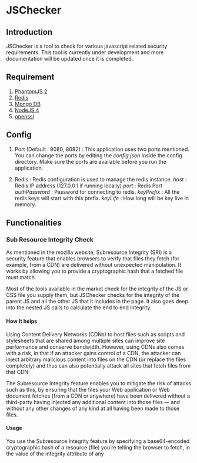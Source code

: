 # JSChecker

## Introduction

JSChecker is a tool to check for various javascript related security requirements. This tool is currently under development and more documentation will be updated once it is completed.

## Requirement

1. [PhantomJS 2](http://phantomjs.org/download.html)
2. [Redis](http://redis.io/download)
3. [Mongo DB](https://www.mongodb.com/download-center)
4. [NodeJS 4](https://nodejs.org/en/download/)
5. [openssl](https://www.openssl.org/source/)

## Config

1. Port (Default : 8080, 8082) : This application uses two ports mentioned. You can change the ports by editing the *config.json* inside the config directory. Make sure the ports are available before you run the application.

2. Redis : Redis configuration is used to manage the redis instance.
*host* : Redis IP address (127.0.0.1 if running locally)
*port* : Redis Port
*authPassword* : Password for connecting to redis.
*keyPrefix* : All the redis keys will start with this prefix.
*keyLife* : How long will be key live in memory.

## Functionalities

### Sub Resource Integrity Check
As mentioned in the mozilla website, Subresource Integrity (SRI) is a security feature that enables browsers to verify that files they fetch (for example, from a CDN) are delivered without unexpected manipulation. It works by allowing you to provide a cryptographic hash that a fetched file must match.

Most of the tools available in the market check for the integrity of the JS or CSS file you supply them, but JSChecker checks for the integrity of the parent JS and all the other JS that it includes in the page. It also goes deep into the nested JS calls to calculate the end to end integrity.

#### How It helps
Using Content Delivery Networks (CDNs) to host files such as scripts and stylesheets that are shared among multiple sites can improve site performance and conserve bandwidth. However, using CDNs also comes with a risk, in that if an attacker gains control of a CDN, the attacker can inject arbitrary malicious content into files on the CDN (or replace the files completely) and thus can also potentially attack all sites that fetch files from that CDN.

The Subresource Integrity feature enables you to mitigate the risk of attacks such as this, by ensuring that the files your Web application or Web document fetches (from a CDN or anywhere) have been delivered without a third-party having injected any additional content into those files — and without any other changes of any kind at all having been made to those files.

#### Usage
You use the Subresource Integrity feature by specifying a base64-encoded cryptographic hash of a resource (file) you’re telling the browser to fetch, in the value of the integrity attribute of any <script> or <link> element.

An integrity value begins with at least one string, with each string including a prefix indicating a particular hash algorithm (currently the allowed prefixes are sha256, sha384, and sha512), followed by a dash, and ending with the actual base64-encoded hash.

#### Example
<script src="https://example.com/example-framework.js" integrity="sha384-oqVuAfXRKap7fdgcCY5uykM6+R9GqQ8K/uxy9rx7HNQlGYl1kPzQho1wx4JwY8wC" crossorigin="anonymous"></script>
